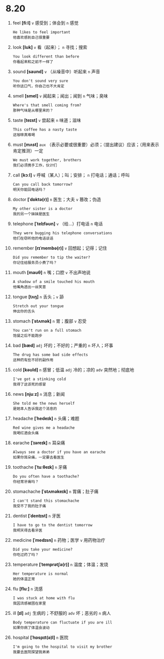 # 8.20

1. feel **[fiːl]** `v` 感受到；体会到 `n` 感觉

   ```
   He likes to feel important
   他喜欢感到自己很重要
   ```

2. look **[lʊk]** `v` 看（起来）； `n` 寻找；搜索

   ```
   You look different than before
   你看起来和之前不一样了
   ```

3. sound **[saʊnd]** `v` （从噪音中）听起来 `n` 声音

   ```
   You don't sound very sure
   听你这口气，你自己也不大肯定
   ```

4. smell **[smel]** `v` 闻起来；闻出；闻到 `n` 气味；臭味

   ```
   Where's that smell coming from?
   那种气味是从哪里来的？
   ```

5. taste **[teɪst]** `v` 尝起来 `n` 味道；滋味

   ```
   This coffee has a nasty taste
   这咖啡真难喝
   ```

6. must **[mʌst]** `aux` （表示必要或很重要）必须；（提出建议）应该；（用来表示肯定推测）一定

   ```
   We must work together, brothers
   我们必须携手工作，伙计们
   ```

7. call **[kɔːl]** `v` 呼喊（某人）；叫；安排； `n` 打电话；通话；呼叫

   ```
   Can you call back tomorrow?
   明天你能回电话吗？
   ```

8. doctor **[ˈdɒktə(r)]** `n` 医生；大夫 `v` 篡改；伪造

   ```
   My other sister is a doctor
   我的另一个妹妹是医生
   ```

9. telephone **[ˈtelɪfəʊn]** `v` （给...）打电话 `n` 电话

   ```
   They were bugging his telephone conversations
   他们在窃听他的电话谈话
   ```

10. remember **[rɪˈmembə(r)]** `v` 回想起；记得；记住

    ```
    Did you remember to tip the waiter?
    你记住给服务员小费了吗？
    ```

11. mouth **[maʊθ]** `n` 嘴；口腔 `v` 不出声地说

    ```
    A shadow of a smile touched his mouth
    他嘴角透出一丝笑意
    ```

12. tongue **[tʌŋ]** `n` 舌头；`v` 舔

    ```
    Stretch out your tongue
    伸出你的舌头
    ```

13. stomach **[ˈstʌmək]** `n` 胃；腹部 `v` 忍受

    ```
    You can't run on a full stomach
    饱餐之后不能跑步
    ```

14. bad **[bæd]** `adj` 坏的；不好的；严重的 `n` 坏人；坏事

    ```
    The drug has some bad side effects
    这种药有些不好的副作用
    ```

15. cold **[kəʊld]** `n` 感冒；低温 `adj` 冷的；凉的 `adv` 突然地；彻底地

    ```
    I've got a stinking cold
    我得了这该死的感冒
    ```

16. news **[njuːz]** `n` 消息；新闻

    ```
    She told me the news herself
    是她本人告诉我这个消息的
    ```

17. headache **[ˈhedeɪk]** `n` 头痛；难题

    ```
    Red wine gives me a headache
    我喝红酒会头痛
    ```

18. earache **[ˈɪəreɪk]** `n` 耳朵痛

    ```
    Always see a doctor if you have an earache
    如果你耳朵痛，一定要去看医生
    ```

19. toothache **[ˈtuːθeɪk]** `n` 牙痛

    ```
    Do you often have a toothache?
    你经常牙痛吗？
    ```

20. stomachache **[ˈstʌməkeɪk]** `n` 胃痛；肚子痛

    ```
    I can't stand this stomachache
    我受不了我的肚子痛
    ```

21. dentist **[ˈdentɪst]** `n` 牙医

    ```
    I have to go to the dentist tomorrow
    我明天得去看牙医
    ```

22. medicine **[ˈmedɪsn]** `n` 药物；医学 `v` 用药物治疗

    ```
    Did you take your medicine?
    你吃过药了吗？
    ```

23. temperature **[ˈtemprətʃə(r)]** `n` 温度；体温；发烧

    ```
    Her temperature is normal
    她的体温正常
    ```

24. flu **[fluː]** `n` 流感

    ```
    I was stuck at home with flu
    我因流感被困在家里
    ```

25. ill **[ɪl]** `adj` 生病的；不舒服的 `adv` 坏；恶劣的 `n` 病人

    ```
    Body temperature can fluctuate if you are ill
    如果你病了体温会波动
    ```

26. hospital **[ˈhɒspɪt(ə)l]** `n` 医院

    ```
    I'm going to the hospital to visit my brother
    我要去医院探望我弟弟
    ```
